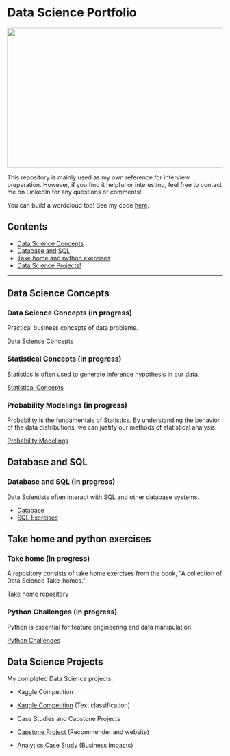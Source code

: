# Data Science Portfolio

<p align="center">
  <img width="600" height="325" src="https://github.com/kammybdeng/data-science-portfolio/blob/master/img/word-cloud3.v2.png">
</p>


This repository is mainly used as my own reference for interview preparation. However, if you find it helpful or interesting, feel free to contact me on LinkedIn for any questions or comments!

You can build a wordcloud too! See my code [here](https://github.com/kammybdeng/data-science-portfolio/blob/master/extra/wordcloud.py).

## Contents
- [Data Science Concepts](#Data-Science-Concepts)
- [Database and SQL](#Database-and-SQL)
- [Take home and python exercises](#Take-home-and-python-exercises)
- [Data Science Projects!](#Data-Science-Projects)


***

## Data Science Concepts

### Data Science Concepts (in progress)
Practical business concepts of data problems.

[Data Science Concepts](https://github.com/kammybdeng/data-science-notes/blob/master/general_notes/Data_Science_notes.ipynb)

### Statistical Concepts (in progress)
Statistics is often used to generate inference hypothesis in our data.

[Statistical Concepts](https://github.com/kammybdeng/dsi-interview-prep/blob/master/Stats%20Concepts.ipynb)

### Probability Modelings (in progress)
Probability is the fundamentals of Statistics. By understanding the behavior of the data distributions, we can justify our methods of statistical analysis.

[Probability Modelings](https://github.com/kammybdeng/dsi-interview-prep/blob/master/probability%20simulations.ipynb)



## Database and SQL

### Database and SQL (in progress)
Data Scientists often interact with SQL and other database systems.

- [Database](https://github.com/kammybdeng/data-science-notes/blob/master/database-explained.ipynb)
- [SQL Exercises](https://github.com/kammybdeng/data-science-notes/blob/master/sql_exercises.ipynb)



## Take home and python exercises

### Take home (in progress)
A repository consists of take home exercises from the book, "A collection of Data Science Take-homes."

[Take home repository](https://github.com/kammybdeng/take-home-practices)

### Python Challenges (in progress)
Python is essential for feature engineering and data manipulation.

[Python Challenges](https://github.com/kammybdeng/dsi-interview-prep/blob/master/python%20challenge/Python%20challenges.ipynb)


## Data Science Projects

My completed Data Science projects.

- Kaggle Competition
- [Kaggle Competition](https://github.com/kammybdeng/quora-insincere-question) (Text classification)

- Case Studies and Capstone Projects
- [Capstone Project](https://github.com/kammybdeng/travel-time-rec) (Recommender and website)
- [Analytics Case Study](https://github.com/kammybdeng/churn-analysis-case-study) (Business Impacts)

